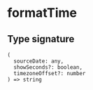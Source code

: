 # formatTime

## Type signature

```
(
  sourceDate: any,
  showSeconds?: boolean,
  timezoneOffset?: number
) => string
```
